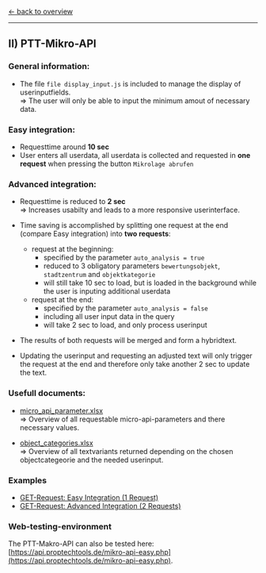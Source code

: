 [<- back to overview](README.md)
***

## II) PTT-Mikro-API

### General information:

* The file `file display_input.js` is included to manage the display of userinputfields.
<br>=> The user will only be able to input the minimum amout of necessary data.


### Easy integration:

* Requesttime around **10 sec**
* User enters all userdata, all userdata is collected and requested in **one request** when pressing the button `Mikrolage abrufen`


### Advanced integration:

* Requesttime is reduced to **2 sec**
<br>=> Increases usabilty and leads to a more responsive userinterface.


* Time saving is accomplished by splitting one request at the end (compare Easy integration) into **two requests**:
  - request at the beginning:
    * specified by the parameter `auto_analysis = true` 
    * reduced to 3 obligatory parameters `bewertungsobjekt`, `stadtzentrum` and `objektkategorie`
    * will still take 10 sec to load, but is loaded in the background while the user is inputing additional userdata
  - request at the end:
    * specified by the parameter `auto_analysis = false` 
    * including all user input data in the query
    * will take 2 sec to load, and only process userinput

* The results of both requests will be merged and form a hybridtext. 
* Updating the userinput and requesting an adjusted text will only trigger the request at the end and therefore only take another 2 sec to update the text.

### Usefull documents:

* [micro_api_parameter.xlsx](doc/micro_api_parameter.xlsx)
<br>=> Overview of all requestable micro-api-parameters and there necessary values.

* [object_categories.xlsx](doc/object_categories.xlsx)
<br>=> Overview of all textvariants returned depending on the chosen objectcategeorie and the needed userinput.


### Examples

* [GET-Request: Easy Integration (1 Request)](examples/mikro-api-001-easy-1request.md)
* [GET-Request: Advanced Integration (2 Requests)](examples/mikro-api-002-advanced-2requests.md)

### Web-testing-environment 
The PTT-Makro-API can also be tested here: [https://api.proptechtools.de/mikro-api-easy.php](https://api.proptechtools.de/mikro-api-easy.php).